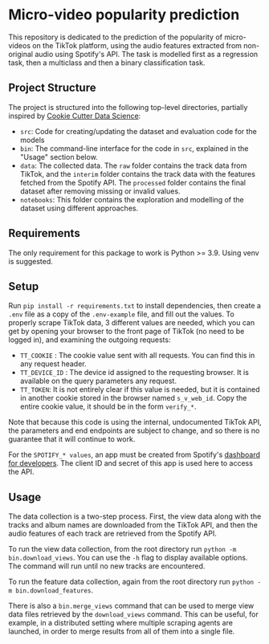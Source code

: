 # Micro-video popularity prediction
This repository is dedicated to the prediction of the popularity of micro-videos on the TikTok platform,
using the audio features extracted from non-original audio using Spotify's API. The task is modelled first 
as a regression task, then a multiclass and then a binary classification task.

## Project Structure
The project is structured into the following top-level directories, 
partially inspired by [Cookie Cutter Data Science](https://drivendata.github.io/cookiecutter-data-science/):
- `src`: Code for creating/updating the dataset and evaluation code for the models
- `bin`: The command-line interface for the code in `src`, explained in the "Usage" section below.
- `data`: The collected data. The `raw` folder contains the track data from TikTok, and the `interim` folder contains
the track data with the features fetched from the Spotify API. The `processed` folder contains the final dataset after
removing missing or invalid values.
- `notebooks`: This folder contains the exploration and modelling of the dataset using different approaches.

## Requirements
The only requirement for this package to work is Python >= 3.9. Using venv is suggested.

## Setup
Run `pip install -r requirements.txt` to install dependencies, then create a `.env` file as a copy of the `.env-example` file, and fill
out the values. To properly scrape TikTok data, 3 different values are needed, which you can get by opening
your browser to the front page of TikTok (no need to be logged in), and examining the outgoing requests:

- `TT_COOKIE` : The cookie value sent with all requests. You can find this in any request header.
- `TT_DEVICE_ID` : The device id assigned to the requesting browser. It is available on the query parameters any request.
- `TT_TOKEN`: It is not entirely clear if this value is needed, but it is contained in another cookie stored in the browser
named `s_v_web_id`. Copy the entire cookie value, it should be in the form `verify_*`.

Note that because this code is using the internal, undocumented TikTok API, the parameters and end endpoints are subject
to change, and so there is no guarantee that it will continue to work.

For the `SPOTIFY_* values`, an app must be created from 
Spotify's [dashboard for developers](https://developer.spotify.com/dashboard/). The client ID and secret of this app
is used here to access the API.

## Usage
The data collection is a two-step process. First, the view data along with the tracks and album names are 
downloaded from the TikTok API, and then the audio features of each track are retrieved from the Spotify API.

To run the view data collection, from the root directory run `python -m bin.download_views`. You can use the `-h` 
flag to display available options. The command will run until no new tracks are encountered.

To run the feature data collection, again from the root directory run `python -m bin.download_features`.

There is also a `bin.merge_views` command that can be used to merge view data files retrieved by the
`download_views` command. This can be useful, for example, in a distributed setting where multiple scraping agents
are launched, in order to merge results from all of them into a single file.
